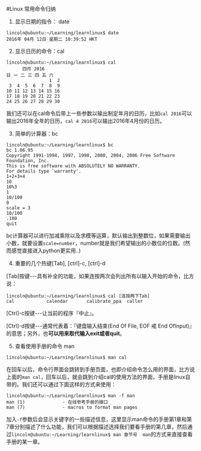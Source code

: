 #Linux 常用命令归纳

1. 显示日期的指令： date

```
lincoln@ubuntu:~/Learning/learnlinux$ date
2016年 04月 12日 星期二 10:39:52 HKT
```

2. 显示日历的命令：cal

```
lincoln@ubuntu:~/Learning/learnlinux$ cal
      四月 2016         
日 一 二 三 四 五 六  
                1  2  
 3  4  5  6  7  8  9  
10 11 12 13 14 15 16  
17 18 19 20 21 22 23  
24 25 26 27 28 29 30  
```

我们还可以在cal命令后带上一些参数以输出制定年月的日历，比如`cal 2016`可以输出2016年全年的日历，`cal 4 2016`可以输出2016年4月份的日历。

3. 简单的计算器：bc

```
lincoln@ubuntu:~/Learning/learnlinux$ bc
bc 1.06.95
Copyright 1991-1994, 1997, 1998, 2000, 2004, 2006 Free Software Foundation, Inc.
This is free software with ABSOLUTELY NO WARRANTY.
For details type `warranty'. 
1+2+3+4
10
10%3
1
10/100
0
scale = 3
10/100
.100
quit
```

bc计算器可以进行加减乘除以及求模等运算，默认输出到整数位，如果需要输出小数，就要设置`scale=number`，number就是我们希望输出的小数位的位数。(然而感觉直接进入python更实用..)

4. 重要的几个热键[Tab], [ctrl]-c, [ctrl]-d 

[Tab]按键---具有补全的功能，如果连按两次会列出所有以输入开始的命令，比方说：

```
lincoln@ubuntu:~/Learning/learnlinux$ cal [连按两下Tab]
cal            calendar       calibrate_ppa  caller 
```

[Ctrl]-c按键---让当前的程序『中止』。

[Ctrl]-d按键---通常代表着：『键盘输入结束(End Of File, EOF 戒 End OfInput)』的意思；另外，也**可以用来取代输入exit或者quit**。

5. 查看使用手册的命令 man

```
lincoln@ubuntu:~/Learning/learnlinux$ man cal
```

在回车以后，命令行界面会跳转到手册页面，也即介绍命令怎么用的界面，比方说上面的`man cal`，回车以后，就会跳到介绍cal的使用方法的界面，手册是linux自带的。我们还可以通过下面这样的方式来使用：

```
lincoln@ubuntu:~/Learning/learnlinux$ man -f man
man (1)              - 在线参考手册的接口
man (7)              - macros to format man pages
```

加入`-f`参数后会显示关键字的一些描述信息，这里显示man命令的手册第1章和第7章分别描述了什么功能，我们可以根据描述选择我们要看手册的第几章，然后通过`lincoln@ubuntu:~/Learning/learnlinux$ man 章节号  man`的方式来直接查看手册的某一章。



